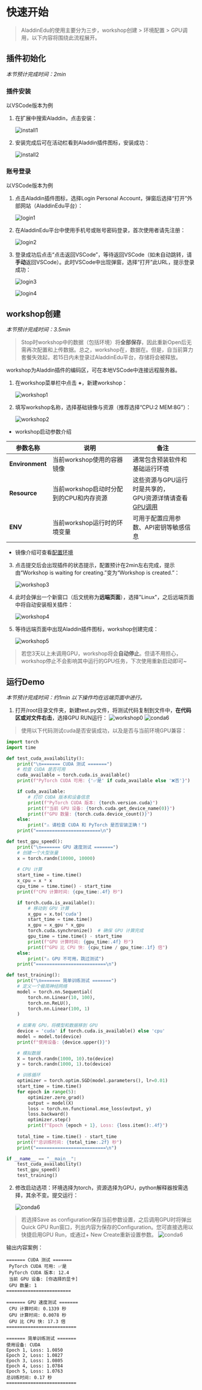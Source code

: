 # 快速开始

>AladdinEdu的使用主要分为三步，workshop创建 > 环境配置 > GPU调用，以下内容将围绕此流程展开。

## 插件初始化

_本节预计完成时间：2min_

### 插件安装
以VSCode版本为例

1. 在扩展中搜索Aladdin，点击安装：

   ![install1](./pic/vs1.png)

2. 安装完成后可在活动栏看到Aladdin插件图标，安装成功：

   ![install2](./pic/vs2.png)

### 账号登录
以VSCode版本为例

1. 点击Aladdin插件图标，选择Login Personal Account，弹窗后选择“打开”外部网站（AladdinEdu平台）：

   ![login1](./pic/login1.png)

2. 在AladdinEdu平台中使用手机号或账号密码登录，首次使用者请先注册：

   ![login2](./pic/login2.png)

3. 登录成功后点击“点击返回VSCode”，等待返回VSCode（如未自动跳转，请**手动**返回VSCode）。此时VSCode中出现弹窗，选择“打开”此URL，提示登录成功：

   ![login3](./pic/login3.png)

   ![login4](./pic/login4.png)

## workshop创建

_本节预计完成时间：3.5min_

>Stop时workshop中的数据（包括环境）将**全部保存**，因此重新Open后无需再次配置和上传数据。总之，workshop在，数据在。但是，自当前算力套餐失效起，若15日内未登录过AladdinEdu平台，存储将会被释放。

workshop为Aladdin插件的编码区，可在本地VSCode中连接远程服务器。

1. 在workshop菜单栏中点击 **+**，新建workshop：

   ![workshop1](./pic/workshop1.png)

2. 填写workshop名称，选择基础镜像与资源（推荐选择“CPU:2 MEM:8G”）：

   ![workshop2](./pic/workshop2.png)

- workshop启动参数介绍

| 参数名称       | 说明                                                                 | 备注                                                                 |
|----------------|----------------------------------------------------------------------|----------------------------------------------------------------------|
| **Environment** | 当前workshop使用的容器镜像                                         | 通常包含预装软件和基础运行环境                                       |
| **Resource**    | 当前workshop启动时分配到的CPU和内存资源                                    | 这些资源与GPU运行时是共享的，<br>GPU资源详情请查看[GPU调用](GPU调用.md) |
| **ENV**        | 当前workshop运行时的环境变量                                         | 可用于配置应用参数、API密钥等敏感信息                                |

- 镜像介绍可查看[配置环境](配置环境.md)

3. 点击提交后会出现插件的状态提示，配置预计在2min左右完成，提示由“Workshop is waiting for creating.”变为“Workshop is created.”：

   ![workshop3](./pic/workshop3-2.png)

4. 此时会弹出一个新窗口（后文统称为**远端页面**），选择"Linux"，之后远端页面中将自动安装相关插件：

   ![workshop4](./pic/workshop4.png)

5. 等待远端页面中出现Aladdin插件图标，workshop创建完成：

   ![workshop5](./pic/workshop5.png)

>若您3天以上未调用GPU，workshop将会**自动停止**。但请不用担心，workshop停止不会影响其中运行的GPU任务，下次使用重新启动即可~

## 运行Demo

_本节预计完成时间：约1min_
_以下操作均在远端页面中进行。_

<!-- 由于目前保存镜像功能暂未上线，直接将包装在镜像中将无法正常使用。**因此，如需自定义安装python包，均需从零开始配置环境**。
>注：强烈推荐按照本文说明，使用miniconda做环境配置。

1. workshop创建成功后，进入远端页面，选择打开/root目录：

   ![conda1](./pic/conda1.png)

2. 新建终端，在终端中安装miniconda，并确认**安装在/root目录**下：

   ![conda2](./pic/conda2.png)

   ![conda3](./pic/conda3.png)

- Conda配置方法

```bash
# 下载最新版 Miniconda (Linux 64位)
curl -L -O https://mirrors.tuna.tsinghua.edu.cn/anaconda/miniconda/Miniconda3-latest-Linux-x86_64.sh
# 运行安装脚本
bash Miniconda3-latest-Linux-x86_64.sh
# 安装时You can undo this by running `conda init --reverse $SHELL`?
# 此项必须选择Yes,安装完成后重启终端conda命令才能生效~

# 验证安装
conda --version
# 应该显示类似：conda 25.1.1

# 添加清华 conda 源
conda config --add channels https://mirrors.tuna.tsinghua.edu.cn/anaconda/pkgs/free/
conda config --add channels https://mirrors.tuna.tsinghua.edu.cn/anaconda/pkgs/main/
conda config --add channels https://mirrors.tuna.tsinghua.edu.cn/anaconda/cloud/conda-forge/
# 显示通道URL
conda config --set show_channel_urls yes
# 设置 pip 使用清华源
pip config set global.index-url https://pypi.tuna.tsinghua.edu.cn/simple

```
3. 成功安装miniconda后，需配置python解释器——新建一个python文件，点击远端页面右下角的python版本号，切换到conda环境中的python：

或使用`Ctrl+Shift+P`快捷键打开命令窗口，输入"Select Interpreter"，更换python解释器。
>**重要 ❗**：如不切换，调用GPU时将无法复用配置的环境，出现找不到已安装包的报错！

   ![conda5](./pic/conda5.png)

4. 远端页面右下角的版本号出现conda环境名，环境切换成功：

   ![conda4](./pic/conda4.png)

5. 接着安装torch，推荐安装12.4版以适配GPU：
>配置科学上网后将显著提升下载安装速度，具体步骤参考[学术资源加速](学术资源加速.md)。

```bash
#安装cuda 12.4
pip3 install torch torchvision torchaudio --index-url https://download.pytorch.org/whl/cu124
``` -->

1. 打开/root目录文件夹，新建test.py文件，将测试代码复制到文件中，**在代码区或对文件右击**，选择GPU RUN运行：
   ![workshop0](./pic/workshop0.png)
   ![conda6](./pic/conda6.png)
>使用以下代码测试cuda是否安装成功，以及是否与当前环境GPU兼容：

```python
import torch
import time

def test_cuda_availability():
    print("\n======= CUDA 测试 =======")
    # 检查 CUDA 是否可用
    cuda_available = torch.cuda.is_available()
    print(f"PyTorch CUDA 可用: {'✅是' if cuda_available else '❌否'}")

    if cuda_available:
        # 打印 CUDA 版本和设备信息
        print(f"PyTorch CUDA 版本: {torch.version.cuda}")
        print(f"当前 GPU 设备: {torch.cuda.get_device_name(0)}")
        print(f"GPU 数量: {torch.cuda.device_count()}")
    else:
        print("⚠️ 请检查 CUDA 和 PyTorch 是否安装正确！")
    print("========================\n")

def test_gpu_speed():
    print("\n======= GPU 速度测试 =======")
    # 创建一个大型张量
    x = torch.randn(10000, 10000)
    
    # CPU 计算
    start_time = time.time()
    x_cpu = x * x
    cpu_time = time.time() - start_time
    print(f"CPU 计算时间: {cpu_time:.4f} 秒")

    if torch.cuda.is_available():
        # 移动到 GPU 计算
        x_gpu = x.to('cuda')
        start_time = time.time()
        x_gpu = x_gpu * x_gpu
        torch.cuda.synchronize()  # 确保 GPU 计算完成
        gpu_time = time.time() - start_time
        print(f"GPU 计算时间: {gpu_time:.4f} 秒")
        print(f"GPU 比 CPU 快: {cpu_time / gpu_time:.1f} 倍")
    else:
        print("⚠️ GPU 不可用，跳过测试")
    print("==========================\n")

def test_training():
    print("\n======= 简单训练测试 =======")
    # 定义一个极简神经网络
    model = torch.nn.Sequential(
        torch.nn.Linear(10, 100),
        torch.nn.ReLU(),
        torch.nn.Linear(100, 1)
    )
    
    # 如果有 GPU，将模型和数据移到 GPU
    device = 'cuda' if torch.cuda.is_available() else 'cpu'
    model = model.to(device)
    print(f"使用设备: {device.upper()}")

    # 模拟数据
    X = torch.randn(1000, 10).to(device)
    y = torch.randn(1000, 1).to(device)

    # 训练循环
    optimizer = torch.optim.SGD(model.parameters(), lr=0.01)
    start_time = time.time()
    for epoch in range(5):
        optimizer.zero_grad()
        output = model(X)
        loss = torch.nn.functional.mse_loss(output, y)
        loss.backward()
        optimizer.step()
        print(f"Epoch {epoch + 1}, Loss: {loss.item():.4f}")
    
    total_time = time.time() - start_time
    print(f"总训练时间: {total_time:.2f} 秒")
    print("==========================\n")

if __name__ == "__main__":
    test_cuda_availability()
    test_gpu_speed()
    test_training()
```


2. 修改启动选项：环境选择为torch，资源选择为GPU，python解释器按需选择，其余不变。提交运行：

   ![conda6](./pic/conda6-1.png)
> 若选择Save as configuration保存当前参数设置，之后调用GPU时将弹出Quick GPU Run窗口，列出内容为保存的Configuration。您可直接选用以快捷启用GPU Run，或通过+ New Create重新设置参数。
>    ![conda6](./pic/conda6-2.png)

输出内容案例：
```
======= CUDA 测试 =======
 PyTorch CUDA 可用: ✅是
 PyTorch CUDA 版本: 12.4
 当前 GPU 设备: [你选择的显卡]
 GPU 数量: 1
========================

======= GPU 速度测试 =======
 CPU 计算时间: 0.1339 秒
 GPU 计算时间: 0.0078 秒
 GPU 比 CPU 快: 17.3 倍
==========================

======= 简单训练测试 =======
使用设备: CUDA
Epoch 1, Loss: 1.0850
Epoch 2, Loss: 1.0827
Epoch 3, Loss: 1.0805
Epoch 4, Loss: 1.0784
Epoch 5, Loss: 1.0763
总训练时间: 0.17 秒
==========================
 
```

